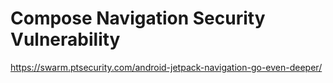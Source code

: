 # Compose Navigation Security Vulnerability
https://swarm.ptsecurity.com/android-jetpack-navigation-go-even-deeper/
